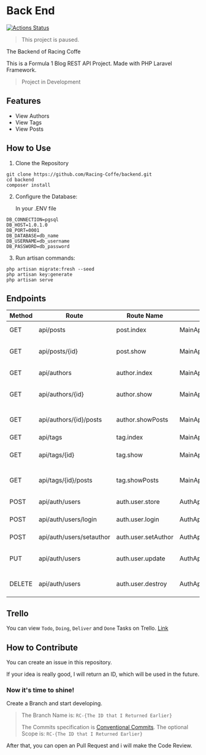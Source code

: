 # Back End
[![Actions Status](https://github.com/racing-coffe/backend/actions/workflows/ci.yml/badge.svg)](https://github.com/racing-coffe/backend/actions)

> This project is paused. 

The Backend of Racing Coffe

This is a Formula 1 Blog REST API Project. Made with PHP Laravel Framework.

> Project in Development

## Features
- View Authors
- View Tags
- View Posts 

## How to Use
1. Clone the Repository
```
git clone https://github.com/Racing-Coffe/backend.git
cd backend
composer install
```

2. Configure the Database:

   In your .ENV file
```
DB_CONNECTION=pgsql
DB_HOST=1.0.1.0
DB_PORT=0001
DB_DATABASE=db_name
DB_USERNAME=db_username
DB_PASSWORD=db_password
```

3. Run artisan commands:
```
php artisan migrate:fresh --seed
php artisan key:generate
php artisan serve
```

## Endpoints
| Method  | Route                       | Route Name          | Controller                           | Description                    | Authorization                |
| ------- | --------------------------- | ------------------- | ------------------------------------ | ------------------------------ | ---------------------------- |
|  GET    |  api/posts                  | post.index          | MainApi\PostController@index         | List all Posts                 | None                         |
|  GET    |  api/posts/{id}             | post.show           | MainApi\PostController@show          | Show a Specific Post           | None                         |
|  GET    |  api/authors                | author.index        | MainApi\AuthorController@index       | List all Authors               | None                         |
|  GET    |  api/authors/{id}           | author.show         | MainApi\AuthorController@show        | Show a Specific Author         | None                         |
|  GET    |  api/authors/{id}/posts     | author.showPosts    | MainApi\AuthorController@showPosts   | List all Posts from An Author  | None                         |
|  GET    |  api/tags                   | tag.index           | MainApi\TagController@index          | List all Tags                  | None                         |
|  GET    |  api/tags/{id}              | tag.show            | MainApi\TagController@show           | Show a Specific Tag            | None                         |
|  GET    |  api/tags/{id}/posts        | tag.showPosts       | MainApi\TagController@showPosts      | List all Posts from A Tag      | None                         |
|  POST   |  api/auth/users             | auth.user.store     | AuthApi\AuthUserController@store     | Store a new User               | Return the Access Token      |
|  POST   |  api/auth/users/login       | auth.user.login     | AuthApi\AuthUserController@login     | Login an User                  | Return the Access Token      |
|  POST   |  api/auth/users/setauthor   | auth.user.setAuthor | AuthApi\AuthUserController@setAuthor | Set an User as Author          | Needs be Admin               |
|  PUT    |  api/auth/users             | auth.user.update    | AuthApi\AuthUserController@update    | Update Data from User          | Needs Access Token from User |
|  DELETE |  api/auth/users             | auth.user.destroy   | AuthApi\AuthUserController@destroy   | Delete an User                 | Needs Access Token from User |


## Trello
You can view `Todo`, `Doing`, `Deliver` and `Done` Tasks on Trello.
[Link](https://trello.com/b/WCbMv3Q8/back-end)

## How to Contribute
You can create an issue in this repository. 

If your idea is really good, I will return an ID, which will be used in the future.

### Now it's time to shine!
Create a Branch and start developing. 
> The Branch Name is: `RC-{The ID that I Returned Earlier}` 
> 
> The Commits specification is [Conventional Commits](https://www.conventionalcommits.org/en/v1.0.0/). The optional Scope is: `RC-{The ID that I Returned Earlier}`

After that, you can open an Pull Request and i will make the Code Review.
